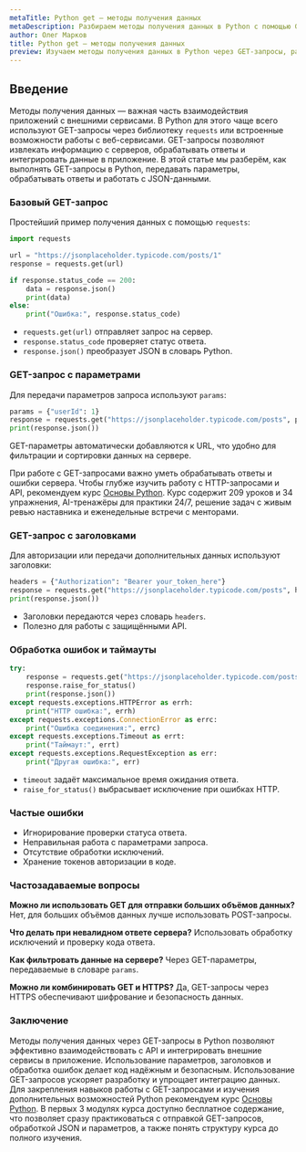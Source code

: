 ```yaml
---
metaTitle: Python get — методы получения данных
metaDescription: Разбираем методы получения данных в Python с помощью GET-запросов, работу с API и обработку ответов на практике.
author: Олег Марков
title: Python get — методы получения данных
preview: Изучаем методы получения данных в Python через GET-запросы, работу с API и обработку ответов с примерами.
---
```


## Введение

Методы получения данных — важная часть взаимодействия приложений с внешними сервисами. В Python для этого чаще всего используют GET-запросы через библиотеку `requests` или встроенные возможности работы с веб-сервисами. GET-запросы позволяют извлекать информацию с серверов, обрабатывать ответы и интегрировать данные в приложение.
В этой статье мы разберём, как выполнять GET-запросы в Python, передавать параметры, обрабатывать ответы и работать с JSON-данными.

### Базовый GET-запрос

Простейший пример получения данных с помощью `requests`:

```python
import requests

url = "https://jsonplaceholder.typicode.com/posts/1"
response = requests.get(url)

if response.status_code == 200:
    data = response.json()
    print(data)
else:
    print("Ошибка:", response.status_code)
```

* `requests.get(url)` отправляет запрос на сервер.
* `response.status_code` проверяет статус ответа.
* `response.json()` преобразует JSON в словарь Python.

### GET-запрос с параметрами

Для передачи параметров запроса используют `params`:

```python
params = {"userId": 1}
response = requests.get("https://jsonplaceholder.typicode.com/posts", params=params)
print(response.json())
```

GET-параметры автоматически добавляются к URL, что удобно для фильтрации и сортировки данных на сервере.

При работе с GET-запросами важно уметь обрабатывать ответы и ошибки сервера. Чтобы глубже изучить работу с HTTP-запросами и API, рекомендуем курс [Основы Python](https://purpleschool.ru/course/python-basics?utm_source=knowledgebase&utm_medium=article&utm_campaign=Python_get_metody_polucheniya_dannyh).
Курс содержит 209 уроков и 34 упражнения, AI-тренажёры для практики 24/7, решение задач с живым ревью наставника и еженедельные встречи с менторами.

### GET-запрос с заголовками

Для авторизации или передачи дополнительных данных используют заголовки:

```python
headers = {"Authorization": "Bearer your_token_here"}
response = requests.get("https://jsonplaceholder.typicode.com/posts", headers=headers)
print(response.json())
```

* Заголовки передаются через словарь `headers`.
* Полезно для работы с защищёнными API.

### Обработка ошибок и таймауты

```python
try:
    response = requests.get("https://jsonplaceholder.typicode.com/posts", timeout=5)
    response.raise_for_status()
    print(response.json())
except requests.exceptions.HTTPError as errh:
    print("HTTP ошибка:", errh)
except requests.exceptions.ConnectionError as errc:
    print("Ошибка соединения:", errc)
except requests.exceptions.Timeout as errt:
    print("Таймаут:", errt)
except requests.exceptions.RequestException as err:
    print("Другая ошибка:", err)
```

* `timeout` задаёт максимальное время ожидания ответа.
* `raise_for_status()` выбрасывает исключение при ошибках HTTP.

### Частые ошибки

* Игнорирование проверки статуса ответа.
* Неправильная работа с параметрами запроса.
* Отсутствие обработки исключений.
* Хранение токенов авторизации в коде.

### Частозадаваемые вопросы

**Можно ли использовать GET для отправки больших объёмов данных?**
Нет, для больших объёмов данных лучше использовать POST-запросы.

**Что делать при невалидном ответе сервера?**
Использовать обработку исключений и проверку кода ответа.

**Как фильтровать данные на сервере?**
Через GET-параметры, передаваемые в словаре `params`.

**Можно ли комбинировать GET и HTTPS?**
Да, GET-запросы через HTTPS обеспечивают шифрование и безопасность данных.

### Заключение

Методы получения данных через GET-запросы в Python позволяют эффективно взаимодействовать с API и интегрировать внешние сервисы в приложение. Использование параметров, заголовков и обработка ошибок делает код надёжным и безопасным.
Использование GET-запросов ускоряет разработку и упрощает интеграцию данных. Для закрепления навыков работы с GET-запросами и изучения дополнительных возможностей Python рекомендуем курс [Основы Python](https://purpleschool.ru/course/python-basics?utm_source=knowledgebase&utm_medium=article&utm_campaign=Python_get_metody_polucheniya_dannyh).
В первых 3 модулях курса доступно бесплатное содержание, что позволяет сразу практиковаться с отправкой GET-запросов, обработкой JSON и параметров, а также понять структуру курса до полного изучения.
